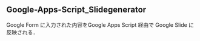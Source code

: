## Google-Apps-Script_Slidegenerator

Google Form に入力された内容をGoogle Apps Script 経由で Google Slide に反映される．


